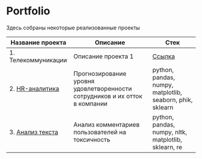 # Portfolio
Здесь собраны некоторые реализованные проекты

| Название проекта | Описание | Стек |
|------------------|----------|--------|
|1. Телекоммуникации        | Описание проекта 1 | [Ссылка](https://example.com) |
|2. [HR-аналитика](https://github.com/hundeadove/Portfolio/tree/main/HR%20analytics)|  Прогнозирование уровня удовлетворенности сотрудников и их отток в компании  | python, pandas, numpy, matplotlib, seaborn, phik, sklearn
|3. [Анализ текста](https://github.com/hundeadove/Portfolio/tree/main/Text%20Analysis) | Анализ комментариев пользователей на токсичность | python, pandas, numpy, nltk, matplotlib, sklearn, re
